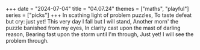 +++
date = "2024-07-04"
title = "04.07.24"
themes = ["maths", "playful"]
series = ["picks"]
+++
In scathing light of problem puzzles,
To taste defeat but cry: just yet!
This very day I fall but I will stand,
Another morn' the puzzle banished from my eyes,
In clarity cast upon the mast of darling reason,
Bearing fast upon the storm until I'm through,
Just yet! I will see the problem through.

